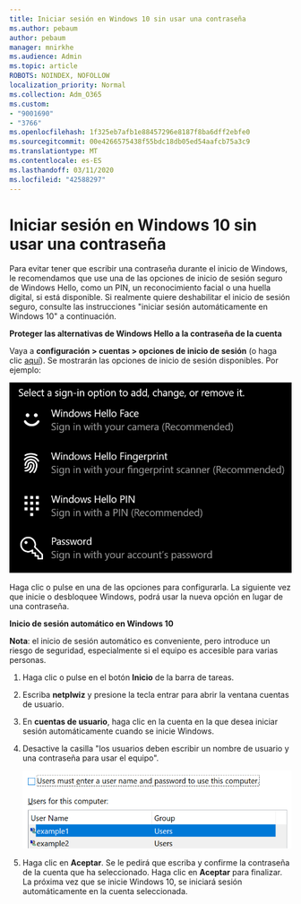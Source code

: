 ```yaml
---
title: Iniciar sesión en Windows 10 sin usar una contraseña
ms.author: pebaum
author: pebaum
manager: mnirkhe
ms.audience: Admin
ms.topic: article
ROBOTS: NOINDEX, NOFOLLOW
localization_priority: Normal
ms.collection: Adm_O365
ms.custom:
- "9001690"
- "3766"
ms.openlocfilehash: 1f325eb7afb1e88457296e8187f8ba6dff2ebfe0
ms.sourcegitcommit: 00e4266575438f55bdc18db05ed54aafcb75a3c9
ms.translationtype: MT
ms.contentlocale: es-ES
ms.lasthandoff: 03/11/2020
ms.locfileid: "42588297"
---
```

# <a name="sign-in-to-windows-10-without-using-a-password"></a>Iniciar sesión en Windows 10 sin usar una contraseña

Para evitar tener que escribir una contraseña durante el inicio de Windows, le recomendamos que use una de las opciones de inicio de sesión seguro de Windows Hello, como un PIN, un reconocimiento facial o una huella digital, si está disponible. Si realmente quiere deshabilitar el inicio de sesión seguro, consulte las instrucciones "iniciar sesión automáticamente en Windows 10" a continuación.

**Proteger las alternativas de Windows Hello a la contraseña de la cuenta**

Vaya a **configuración > cuentas > opciones de inicio de sesión** (o haga clic [aquí](ms-settings:signinoptions?activationSource=GetHelp)). Se mostrarán las opciones de inicio de sesión disponibles. Por ejemplo:

![Opciones de inicio de sesión.](media/sign-in-options.png)

Haga clic o pulse en una de las opciones para configurarla. La siguiente vez que inicie o desbloquee Windows, podrá usar la nueva opción en lugar de una contraseña. 

**Inicio de sesión automático en Windows 10**

**Nota**: el inicio de sesión automático es conveniente, pero introduce un riesgo de seguridad, especialmente si el equipo es accesible para varias personas. 

1. Haga clic o pulse en el botón **Inicio** de la barra de tareas.

2. Escriba **netplwiz** y presione la tecla entrar para abrir la ventana cuentas de usuario.

3. En **cuentas de usuario**, haga clic en la cuenta en la que desea iniciar sesión automáticamente cuando se inicie Windows.

4. Desactive la casilla "los usuarios deben escribir un nombre de usuario y una contraseña para usar el equipo".

    ![Los usuarios deben escribir una opción de nombre de usuario y contraseña.](media/users-must-enter-username.png)

5. Haga clic en **Aceptar**. Se le pedirá que escriba y confirme la contraseña de la cuenta que ha seleccionado. Haga clic en **Aceptar** para finalizar. La próxima vez que se inicie Windows 10, se iniciará sesión automáticamente en la cuenta seleccionada.
